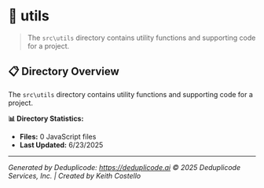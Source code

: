 # 📁 utils

> The `src\utils` directory contains utility functions and supporting code for a project.

## 📋 Directory Overview

The `src\utils` directory contains utility functions and supporting code for a project.

**📊 Directory Statistics:**
- **Files:** 0 JavaScript files
- **Last Updated:** 6/23/2025

---

*Generated by Deduplicode: https://deduplicode.ai*
*© 2025 Deduplicode Services, Inc. | Created by Keith Costello*
